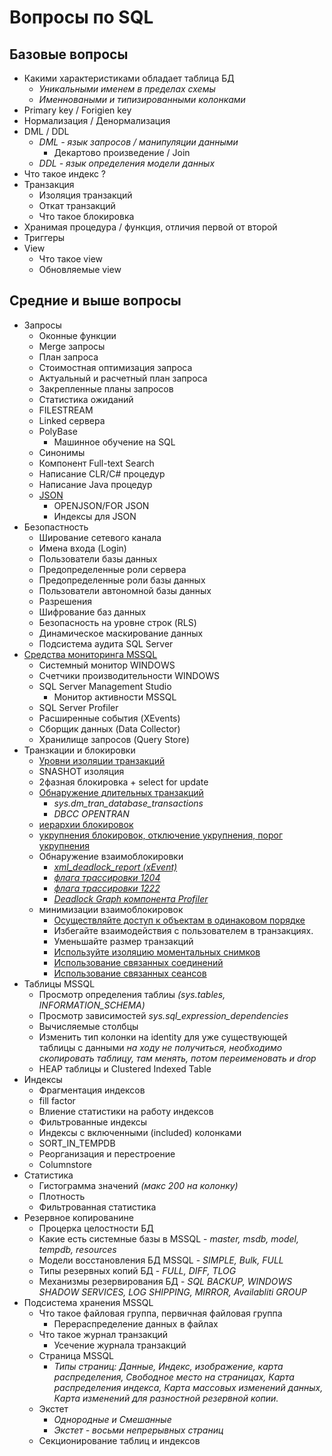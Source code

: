 Вопросы по SQL
=================

Базовые вопросы
----------------

- Какими характеристиками обладает таблица БД
    - *Уникальными именем в пределах схемы*
    - *Именноваными и типизированными колонками*
- Primary key / Forigien key
- Нормализация / Денормализация
- DML / DDL
    - *DML - язык запросов / манипуляции данными*
        - Декартово произведение / Join
    - *DDL - язык определения модели данных*
- Что такое индекс ?
- Транзакция
    - Изоляция транзакций
    - Откат транзакций
    - Что такое блокировка
- Хранимая процедура / функция, отличия первой от второй
- Триггеры
- View
    - Что такое view
    - Обновляемые view

Средние и выше вопросы
----------------------

- Запросы
    - Оконные функции
    - Merge запросы
    - План запроса
    - Стоимостная оптимизация запроса
    - Актуальный и расчетный план запроса
    - Закрепленные планы запросов
    - Статистика ожиданий
    - FILESTREAM
    - Linked сервера
    - PolyBase
        - Машинное обучение на SQL
    - Синонимы
    - Компонент Full-text Search
    - Написание CLR/C# процедур
    - Написание Java процедур
    - [JSON](https://docs.microsoft.com/ru-ru/sql/relational-databases/json/json-data-sql-server?view=sql-server-ver15)
        - OPENJSON/FOR JSON
        - Индексы для JSON
- Безопастность
    - Ширование сетевого канала
    - Имена входа (Login)
    - Пользователи базы данных
    - Предопределенные роли сервера
    - Предопределенные роли базы данных
    - Пользователи автономной базы данных
    - Разрешения
    - Шифрование баз данных
    - Безопасность на уровне строк (RLS)
    - Динамическое маскирование данных
    - Подсистема аудита SQL Server
- [Средства мониторинга MSSQL](https://docs.microsoft.com/ru-ru/sql/relational-databases/performance/monitor-sql-server-components?view=sql-server-ver15#select-the-appropriate-tool)
    - Системный монитор WINDOWS
    - Счетчики производительности WINDOWS
    - SQL Server Management Studio
        - Монитор активности MSSQL
    - SQL Server Profiler
    - Расширенные события (XEvents)
    - Сборщик данных (Data Collector)
    - Хранилище запросов (Query Store)
- Транзкации и блокировки
    - [Уровни изоляции транзакций](https://docs.microsoft.com/ru-ru/sql/relational-databases/sql-server-transaction-locking-and-row-versioning-guide?view=sql-server-ver15#database-engine-isolation-levels)
    - SNASHOT изоляция
    - 2фазная блокировка + select for update
    - [Обнаружение длительных транзакций](https://docs.microsoft.com/ru-ru/sql/relational-databases/sql-server-transaction-locking-and-row-versioning-guide?view=sql-server-ver15#discovering-long-running-transactions)
        - *sys.dm_tran_database_transactions*
        - *DBCC OPENTRAN*
    - [иерархии блокировок](https://docs.microsoft.com/ru-ru/sql/relational-databases/sql-server-transaction-locking-and-row-versioning-guide?view=sql-server-ver15#lock-granularity-and-hierarchies)
    - [укрупнения блокировок, отключение укрупнения, порог укрупнения](https://docs.microsoft.com/ru-ru/sql/relational-databases/sql-server-transaction-locking-and-row-versioning-guide?view=sql-server-ver15#lock-escalation)
    - Обнаружение взаимоблокировки
        - *[xml_deadlock_report (xEvent)](https://docs.microsoft.com/ru-ru/sql/relational-databases/sql-server-transaction-locking-and-row-versioning-guide?view=sql-server-ver15#deadlock-information-tools)*
        - *[флага трассировки 1204](https://docs.microsoft.com/ru-ru/sql/relational-databases/sql-server-transaction-locking-and-row-versioning-guide?view=sql-server-ver15#trace-flag-1204-example)*
        - *[флага трассировки 1222](https://docs.microsoft.com/ru-ru/sql/relational-databases/sql-server-transaction-locking-and-row-versioning-guide?view=sql-server-ver15#trace-flag-1222-example)*
        - *[Deadlock Graph компонента Profiler](https://docs.microsoft.com/ru-ru/sql/relational-databases/sql-server-transaction-locking-and-row-versioning-guide?view=sql-server-ver15#profiler-deadlock-graph-event)*
    - минимизации взаимоблокировок
        - [Осуществляйте доступ к объектам в одинаковом порядке](https://docs.microsoft.com/ru-ru/sql/relational-databases/sql-server-transaction-locking-and-row-versioning-guide?view=sql-server-ver15#access-objects-in-the-same-order)
        - Избегайте взаимодействия с пользователем в транзакциях.
        - Уменьшайте размер транзакций
        - [Используйте изоляцию моментальных снимков](https://docs.microsoft.com/ru-ru/sql/relational-databases/sql-server-transaction-locking-and-row-versioning-guide?view=sql-server-ver15#row-versioning-based-isolation-level-example)
        - [Использование связанных соединений](https://docs.microsoft.com/ru-ru/sql/relational-databases/sql-server-transaction-locking-and-row-versioning-guide?view=sql-server-ver15#use-bound-connections)
        - [Использование связанных сеансов](https://docs.microsoft.com/ru-ru/sql/relational-databases/sql-server-transaction-locking-and-row-versioning-guide?view=sql-server-ver15#using-bound-sessions)
- Таблицы MSSQL
    - Просмотр определения таблиы *(sys.tables, INFORMATION_SCHEMA)*
    - Просмотр зависимостей *sys.sql_expression_dependencies*
    - Вычисляемые столбцы
    - Изменить тип колонки на identity для уже существующей таблицы с данными *на ходу не получиться, необходимо скопировать таблицу, там менять, потом переименовать и drop*
    - HEAP таблицы и Clustered Indexed Table
- Индексы
    - Фрагментация индексов
    - fill factor
    - Влиение статистики на работу индексов
    - Фильтрованные индексы
    - Индексы с включенными (included) колонками
    - SORT_IN_TEMPDB
    - Реорганизация и перестроение
    - Columnstore
- Статистика
    - Гистограмма значений *(макс 200 на колонку)*
    - Плотность
    - Фильтрованная статистика
- Резервное копированине
    - Процерка целостности БД
    - Какие есть системные базы в MSSQL - *master, msdb, model, tempdb, resources*
    - Модели восстановления БД  MSSQL - *SIMPLE, Bulk, FULL*
    - Типы резервных копий БД - *FULL, DIFF, TLOG*
    - Механизмы резервирования БД - *SQL BACKUP, WINDOWS SHADOW SERVICES, LOG SHIPPING, MIRROR, Availabliti GROUP*
- Подсистема хранения MSSQL
    - Что такое файловая группа, первичная файловая группа
        - Перераспределение данных в файлах
    - Что такое журнал транзакций
        - Усечение журнала транзакций
    - Страница MSSQL
        - *Типы страниц: Данные, Индекс, изображение, карта распределения, Свободное место на страницах, Карта распределения индекса, Карта массовых изменений данных, Карта изменений для разностной резервной копии.*
    - Экстет
        - *Однородные и Смешанные*
        - *Экстет - восьми непрерывных страниц*
    - Секционирование таблиц и индексов
